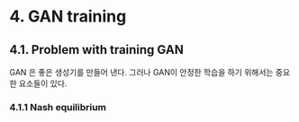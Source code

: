 # 4. GAN training
## 4.1. Problem with training GAN
GAN 은 좋은 생성기를 만들어 낸다. 그러나 GAN이 안정한 학습을 하기 위해서는 중요한 요소들이 있다.

### 4.1.1 Nash equilibrium
